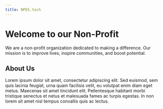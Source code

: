 ```yaml
---
title: NPES.tech
---
```


# Welcome to our Non-Profit

We are a non-profit organization dedicated to making a difference. Our mission is to improve lives, inspire communities, and boost potential.

## About Us

Lorem ipsum dolor sit amet, consectetur adipiscing elit. Sed euismod, sem quis lacinia feugiat, urna quam facilisis velit, eu volutpat enim diam eget metus. Maecenas sit amet tincidunt elit. Pellentesque habitant morbi tristique senectus et netus et malesuada fames ac turpis egestas. In non lorem sit amet nisl tempus convallis quis ac lectus.
